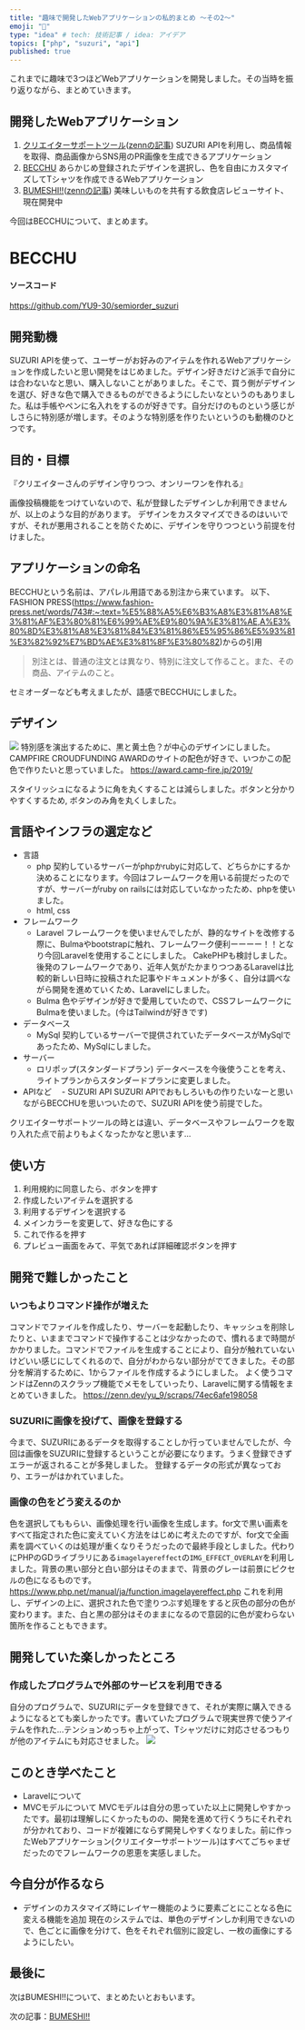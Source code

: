 ```yaml
---
title: "趣味で開発したWebアプリケーションの私的まとめ ～その2～"
emoji: "👕"
type: "idea" # tech: 技術記事 / idea: アイデア
topics: ["php", "suzuri", "api"]
published: true
---
```

これまでに趣味で3つほどWebアプリケーションを開発しました。その当時を振り返りながら、まとめていきます。
## 開発したWebアプリケーション
1. [クリエイターサポートツール](https://creator-support-tool.yu-9.work/)([zennの記事](https://zenn.dev/yu_9/articles/5fa3a6c9332afd))
  SUZURI APIを利用し、商品情報を取得、商品画像からSNS用のPR画像を生成できるアプリケーション
2. [BECCHU](http://becchu.yu-9.work/)
  あらかじめ登録されたデザインを選択し、色を自由にカスタマイズしてTシャツを作成できるWebアプリケーション
3. [BUMESHI!!](https://bumeshi-eat.herokuapp.com/)([zennの記事](https://zenn.dev/yu_9/articles/yu9-bumeshi-2021))
  美味しいものを共有する飲食店レビューサイト、現在開発中 
  
今回はBECCHUについて、まとめます。

# BECCHU
#### ソースコード
https://github.com/YU9-30/semiorder_suzuri
## 開発動機
SUZURI APIを使って、ユーザーがお好みのアイテムを作れるWebアプリケーションを作成したいと思い開発をはじめました。デザイン好きだけど派手で自分には合わないなと思い、購入しないことがありました。そこで、買う側がデザインを選び、好きな色で購入できるものができるようにしたいなというのもありました。私は手帳やペンに名入れをするのが好きです。自分だけのものという感じがしさらに特別感が増します。そのような特別感を作りたいというのも動機のひとつです。

## 目的・目標
『クリエイターさんのデザイン守りつつ、オンリーワンを作れる』

画像投稿機能をつけていないので、私が登録したデザインしか利用できませんが、以上のような目的があります。
デザインをカスタマイズできるのはいいですが、それが悪用されることを防ぐために、デザインを守りつつという前提を付けました。
## アプリケーションの命名
BECCHUという名前は、アパレル用語である別注から来ています。
以下、FASHION PRESS(https://www.fashion-press.net/words/743#:~:text=%E5%88%A5%E6%B3%A8%E3%81%A8%E3%81%AF%E3%80%81%E6%99%AE%E9%80%9A%E3%81%AE,A%E3%80%8D%E3%81%A8%E3%81%84%E3%81%86%E5%95%86%E5%93%81%E3%82%92%E7%BD%AE%E3%81%8F%E3%80%82)からの引用
> 別注とは、普通の注文とは異なり、特別に注文して作ること。また、その商品、アイテムのこと。

セミオーダーなども考えましたが、語感でBECCHUにしました。
## デザイン
![](https://storage.googleapis.com/zenn-user-upload/l7my4l5oprm654i5c19wi3ra7wy3)
特別感を演出するために、黒と黄土色？が中心のデザインにしました。CAMPFIRE CROUDFUNDING AWARDのサイトの配色が好きで、いつかこの配色で作りたいと思っていました。
https://award.camp-fire.jp/2019/

スタイリッシュになるように角を丸くすることは減らしました。ボタンと分かりやすくするため,
ボタンのみ角を丸くしました。
## 言語やインフラの選定など
- 言語
  - php
  契約しているサーバーがphpかrubyに対応して、どちらかにするか決めることになります。今回はフレームワークを用いる前提だったのですが、サーバーがruby on railsには対応していなかったため、phpを使いました。
  - html, css
- フレームワーク
  - Laravel
    フレームワークを使いませんでしたが、静的なサイトを改修する際に、Bulmaやbootstrapに触れ、フレームワーク便利ーーーー！！となり今回Laravelを使用することにしました。
    CakePHPも検討しました。後発のフレームワークであり、近年人気がたかまりつつあるLaravelは比較的新しい日時に投稿された記事やドキュメントが多く、自分は調べながら開発を進めていくため、Laravelにしました。
  - Bulma
    色やデザインが好きで愛用していたので、CSSフレームワークにBulmaを使いました。(今はTailwindが好きです)
- データベース
  - MySql
    契約しているサーバーで提供されていたデータベースがMySqlであったため、MySqlにしました。
- サーバー
  - ロリポップ(スタンダードプラン)
    データベースを今後使うことを考え、ライトプランからスタンダードプランに変更しました。
- APIなど
　- SUZURI API
    SUZURI APIでおもしろいもの作りたいなーと思いながらBECCHUを思いついたので、SUZURI APIを使う前提でした。

クリエイターサポートツールの時とは違い、データベースやフレームワークを取り入れた点で前よりもよくなったかなと思います...

## 使い方
1. 利用規約に同意したら、ボタンを押す
2. 作成したいアイテムを選択する
3. 利用するデザインを選択する
4. メインカラーを変更して、好きな色にする
5. これで作るを押す
6. プレビュー画面をみて、平気であれば詳細確認ボタンを押す

## 開発で難しかったこと
### いつもよりコマンド操作が増えた
コマンドでファイルを作成したり、サーバーを起動したり、キャッシュを削除したりと、いままでコマンドで操作することは少なかったので、慣れるまで時間がかかりました。コマンドでファイルを生成することにより、自分が触れていないけどいい感じにしてくれるので、自分がわからない部分がでてきました。その部分を解消するために、1からファイルを作成するようにしました。
よく使うコマンドはZennのスクラップ機能でメモをしていったり、Laravelに関する情報をまとめていきました。
https://zenn.dev/yu_9/scraps/74ec6afe198058

### SUZURIに画像を投げて、画像を登録する
今まで、SUZURIにあるデータを取得することしか行っていませんでしたが、今回は画像をSUZURIに登録するということが必要になります。うまく登録できずエラーが返されることが多発しました。
登録するデータの形式が異なっており、エラーがはかれていました。

### 画像の色をどう変えるのか
色を選択してももらい、画像処理を行い画像を生成します。for文で黒い画素をすべて指定された色に変えていく方法をはじめに考えたのですが、for文で全画素を調べていくのは処理が重くなりそうだったので最終手段としました。代わりにPHPのGDライブラリにある`imagelayereffect`の`IMG_EFFECT_OVERLAY`を利用しました。背景の黒い部分と白い部分はそのままで、背景のグレーは前景にピクセルの色になるものです。
https://www.php.net/manual/ja/function.imagelayereffect.php
これを利用し、デザインの上に、選択された色で塗りつぶす処理をすると灰色の部分の色が変わります。また、白と黒の部分はそのままになるので意図的に色が変わらない箇所を作ることもできます。

## 開発していた楽しかったところ
### 作成したプログラムで外部のサービスを利用できる
自分のプログラムで、SUZURIにデータを登録できて、それが実際に購入できるようになるとても楽しかったです。書いていたプログラムで現実世界で使うアイテムを作れた...テンションめっちゃ上がって、Tシャツだけに対応させるつもりが他のアイテムにも対応させました。
![](https://storage.googleapis.com/zenn-user-upload/2un7tkrzpv0scs4f54psjot24t8m)

## このとき学べたこと
- Laravelについて
- MVCモデルについて
  MVCモデルは自分の思っていた以上に開発しやすかったです。最初は理解しにくかったものの、開発を進めて行くうちにそれぞれが分かれており、コードが複雑にならず開発しやすくなりました。前に作ったWebアプリケーション(クリエイターサポートツール)はすべてごちゃまぜだったのでフレームワークの恩恵を実感しました。

## 今自分が作るなら
- デザインのカスタマイズ時にレイヤー機能のように要素ごとにことなる色に変える機能を追加
  現在のシステムでは、単色のデザインしか利用できないので、色ごとに画像を分けて、色をそれぞれ個別に設定し、一枚の画像にするようにしたい。
## 最後に
次はBUMESHI!!について、まとめたいとおもいます。

次の記事：[BUMESHI!!](https://zenn.dev/yu_9/articles/yu9-bumeshi-2021)